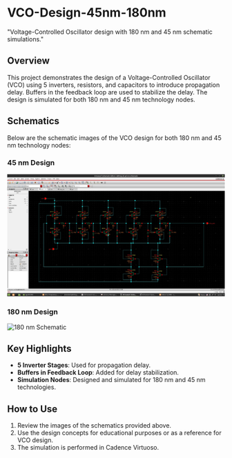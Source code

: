 # VCO-Design-45nm-180nm
"Voltage-Controlled Oscillator design with 180 nm and 45 nm schematic simulations."
## Overview
This project demonstrates the design of a Voltage-Controlled Oscillator (VCO) using 5 inverters, resistors, and capacitors to introduce propagation delay. Buffers in the feedback loop are used to stabilize the delay. The design is simulated for both 180 nm and 45 nm technology nodes.

## Schematics
Below are the schematic images of the VCO design for both 180 nm and 45 nm technology nodes:

### 45 nm Design
![45 nm Schematic](https://github.com/Pvadgal/VCO-Design-45nm-180nm/blob/b1b60e2494cc259d0a3edc7da5144bdfdb6b5c51/vco_180nm.jpg)

### 180 nm Design
![180 nm Schematic](https://1drv.ms/i/c/63616d941a766063/EVOyhC6-O1NAor-CjxNmPmMBnTGoMMLyctz94m6xQAGTBg?e=xc3Vsd)

## Key Highlights
- **5 Inverter Stages**: Used for propagation delay.
- **Buffers in Feedback Loop**: Added for delay stabilization.
- **Simulation Nodes**: Designed and simulated for 180 nm and 45 nm technologies.

## How to Use
1. Review the images of the schematics provided above.
2. Use the design concepts for educational purposes or as a reference for VCO design.
3. The simulation is performed in Cadence Virtuoso.
